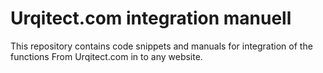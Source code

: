 # Urqitect.com integration manuell

This repository contains code snippets
 and manuals for integration of the functions
From Urqitect.com in to any website.
